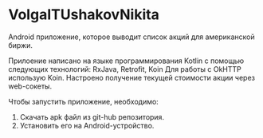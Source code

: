 # VolgaITUshakovNikita

Android приложение, которое выводит список акций для американской биржи.

Прилоение написано на языке программирования Kotlin с помощью следующих технологий: RxJava, Retrofit, Koin 
Для работы с OkHTTP использую Koin. Настроено получение текущей стоимости акции через web-сокеты.

Чтобы запустить приложение, необходимо: 
1. Скачать apk файл из git-hub репозитория. 
2. Установить его на Android-устройство.
